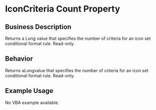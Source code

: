 # IconCriteria Count Property

## Business Description
Returns a Long value that specifies the number of criteria for an icon set conditional format rule. Read-only.

## Behavior
Returns aLongvalue that specifies the number of criteria for an icon set conditional format rule. Read-only.

## Example Usage
No VBA example available.